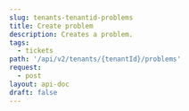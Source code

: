 ```yaml
---
slug: tenants-tenantid-problems
title: Create problem
description: Creates a problem.
tags:
  - tickets
path: '/api/v2/tenants/{tenantId}/problems'
request:
  - post
layout: api-doc
draft: false
---
```

